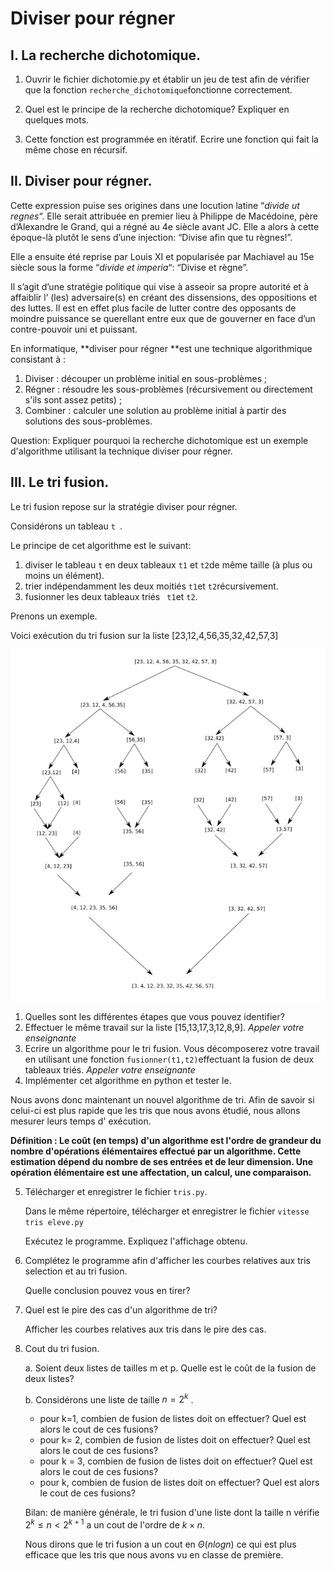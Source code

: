 # Diviser pour régner

## I. La recherche dichotomique. 



1. Ouvrir le fichier dichotomie.py et établir un jeu de test afin de vérifier que la fonction `recherche_dichotomique`fonctionne correctement. 

2.  Quel est le principe de la recherche dichotomique? Expliquer en quelques mots.

3. Cette fonction est programmée en itératif. Ecrire une fonction qui fait la même chose en récursif. 

## II. Diviser pour régner. 



Cette expression puise ses origines dans une locution latine “*divide ut regnes*“. Elle serait attribuée en premier lieu à Philippe de Macédoine, père d’Alexandre le Grand, qui a régné au 4e siècle avant JC. Elle a alors à cette époque-là plutôt le sens d’une injection: “Divise afin que tu règnes!”.

Elle a ensuite été reprise par Louis XI et popularisée par Machiavel au 15e siècle sous la forme “*divide et imperia*“: “Divise et règne”.

Il s’agit d’une stratégie politique qui vise à asseoir sa propre autorité et à affaiblir l’ (les) adversaire(s) en créant des dissensions, des oppositions et des luttes. Il est en effet plus facile de lutter contre des opposants de moindre puissance se querellant entre eux que de gouverner en face d’un contre-pouvoir uni et puissant.

En informatique, **diviser pour régner **est une technique algorithmique consistant à :

1. Diviser : découper un problème initial en sous-problèmes ;
2. Régner : résoudre les sous-problèmes (récursivement ou directement s'ils sont assez petits) ;
3. Combiner : calculer une solution au problème initial à partir des solutions des sous-problèmes.

Question: Expliquer pourquoi la recherche dichotomique est un exemple d'algorithme utilisant la technique diviser pour régner. 

## III. Le tri fusion. 

Le tri fusion repose sur la stratégie diviser pour régner. 

Considérons un tableau `t `.

Le principe de cet algorithme est le suivant:

1. diviser le tableau `t` en deux tableaux `t1` et `t2`de même taille (à plus ou moins un élément). 
2. trier indépendamment les deux moitiés `t1`et `t2`récursivement. 
3. fusionner les deux tableaux triés ` t1`et `t2`. 

Prenons un exemple. 

Voici exécution du tri fusion sur la liste [23,12,4,56,35,32,42,57,3]

![](\Diviser_pour_mieux_regner\IMG\exemple_tri_fusion.jpg)

1. Quelles sont les différentes étapes que vous pouvez identifier? 
2. Effectuer le même travail sur la liste [15,13,17,3,12,8,9]. *Appeler votre enseignante*
3. Ecrire un algorithme pour le tri fusion. Vous décomposerez votre travail en utilisant une fonction `fusionner(t1,t2)`effectuant la fusion de deux tableaux triés.  *Appeler votre enseignante*
4. Implémenter cet algorithme en python et tester le. 

Nous avons donc maintenant un nouvel algorithme de tri. Afin de savoir si celui-ci est plus rapide que les tris que nous avons étudié, nous allons mesurer leurs temps d' exécution. 

**Définition : Le coût (en temps) d'un algorithme est l'ordre de grandeur  du nombre d'opérations élémentaires effectué par un algorithme. Cette estimation dépend du nombre de ses entrées et de leur dimension. Une opération élémentaire est une affectation, un calcul, une comparaison.**

5. Télécharger et enregistrer le fichier `tris.py`. 

   Dans le même répertoire, télécharger et enregistrer le fichier `vitesse tris eleve.py`

   Exécutez le programme. Expliquez l'affichage obtenu. 

6. Complétez le programme afin d'afficher les courbes relatives aux tris selection et au tri fusion.

   Quelle conclusion pouvez vous en tirer? 

7. Quel est le pire des cas d'un algorithme de tri? 

   Afficher les courbes relatives aux tris dans le pire des cas. 

8. Cout du tri fusion. 

   a. Soient deux listes de tailles m et p. Quelle est le coût de la fusion de deux listes? 

   b. Considérons une liste de taille $n = 2^k$ . 

   - pour k=1, combien de fusion de listes doit on effectuer? Quel est alors le cout de ces fusions? 
   - pour k= 2, combien de fusion de listes doit on effectuer? Quel est alors le cout de ces fusions?
   - pour k = 3, combien de fusion de listes doit on effectuer? Quel est alors le cout de ces fusions? 
   - pour k, combien de fusion de listes doit on effectuer? Quel est alors le cout de ces fusions? 

   

   Bilan: de manière générale, le tri fusion d'une liste dont la taille n vérifie $2^k\leq n<2^{k+1}$ a un cout de l'ordre de $k \times n$. 

   Nous dirons que le tri fusion a un cout en $\Theta (nlogn)$ ce qui est plus efficace que les tris que nous avons vu en classe de première. 

   

   

   

​		
